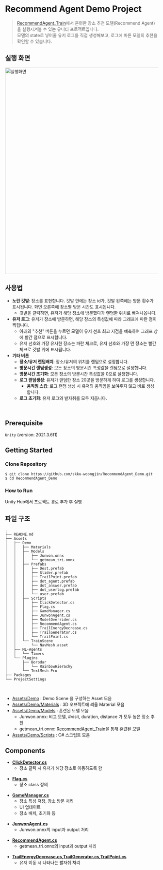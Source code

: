 # Recommend Agent Demo Project

> [RecommendAgent_Train]()에서 훈련한 장소 추천 모델(Recommend Agent)을 실행시켜볼 수 있는 유니티 프로젝트입니다. <br/>
> 모델의 state로 넣어줄 유저 로그를 직접 생성해보고, 로그에 따른 모델의 추천을 확인할 수 있습니다. 

## 실행 화면
<img width="678" alt="실행화면" src="https://user-images.githubusercontent.com/60357053/209494711-d4910412-fd6b-4a6d-abe4-81e2f038b46c.png">


## 사용법 
- **노란 깃발**: 장소를 표현합니다. 깃발 안에는 장소 id가, 깃발 왼쪽에는 방문 횟수가 표시됩니다. 화면 오른쪽에 장소별 방문 시간도 표시됩니다.
  - 깃발을 클릭하면, 유저가 해당 장소에 방문했다가 랜덤한 위치로 빠져나옵니다.
- **유저 로그**: 유저가 장소에 방문하면, 해당 장소의 특성값에 따라 그래프에 파란 점이 찍힙니다. 
  - 아래의 "추천" 버튼을 누르면 모델이 유저 선호 최고 지점을 예측하여 그래프 상에 빨간 점으로 표시합니다.
  - 유저 선호와 가장 유사한 장소는 파란 체크로, 유저 선호와 가장 먼 장소는 빨간 체크로 깃발 위에 표시됩니다. 
- **기타 버튼**
  - **장소/유저 랜덤배치**: 장소/유저의 위치를 랜덤으로 설정합니다. 
  - **방문시간 랜덤생성**: 모든 장소의 방문시간 특성값을 랜덤으로 설정합니다.
  - **방문시간 초기화**: 모든 장소의 방문시간 특성값을 0으로 설정합니다. 
  - **로그 랜덤생성**: 유저가 랜덤한 장소 20곳을 방문하게 하여 로그를 생성합니다. 
    - **움직임 스킵**: 로그 랜덤 생성 시 유저의 움직임을 보여주지 않고 바로 생성합니다. 
  - **로그 초기화**: 유저 로그와 발자취를 모두 지웁니다. 


<br />

## Prerequisite

`Unity` (version: 2021.3.6f1)
<br />

## Getting Started


### Clone Repository

```shell script
$ git clone https://github.com/skku-woongjin/RecommendAgent_Demo.git
$ cd RecommendAgent_Demo
```

### How to Run

Unity Hub에서 프로젝트 경로 추가 후 실행

## 파일 구조

```
.
├── README.md
├── Assets
│   ├── Demo
│   │   ├── Materials
│   │   ├── Models
│   │   │   ├── Junwon.onnx
│   │   │   └── getmean_tri.onnx
│   │   ├── Prefabs
│   │   │   ├── Dest.prefab
│   │   │   ├── Slider.prefab
│   │   │   ├── TrailPoint.prefab
│   │   │   ├── dot_agent.prefab
│   │   │   ├── dot_answer.prefab
│   │   │   ├── dot_userlog.prefab
│   │   │   └── user.prefab
│   │   ├── Scripts
│   │   │   ├── ClickDetector.cs
│   │   │   ├── Flag.cs
│   │   │   ├── GameManager.cs
│   │   │   ├── JunwonAgent.cs
│   │   │   ├── ModelOverrider.cs
│   │   │   ├── RecommendAgent.cs
│   │   │   ├── TrailEnergyDecrease.cs
│   │   │   ├── TrailGenerator.cs
│   │   │   └── TrailPoint.cs
│   │   └── TrainScene
│   │       └── NavMesh.asset
│   ├── ML-Agents
│   │   └── Timers
│   └── Plugins
│       ├── Borodar
│       │   └── RainbowHierachy
│       └── TextMesh Pro
├── Packages
└── ProjectSettings
```

<br />

- [Assets/Demo](링크) : Demo Scene 을 구성하는 Asset 모음
- [Assets/Demo/Materials](링크) : 3D 오브젝트에 씌울 Material 모음
- [Assets/Demo/Models](링크) : 훈련된 모델 모음
    - Junwon.onnx: 비교 모델, #visit, duration, distance 가 모두 높은 장소 추천
    - getmean_tri.onnx: [RecommendAgent_Train]()을 통해 훈련된 모델
- [Assets/Demo/Scripts](링크) : C# 스크립트 모음

## Components

- **[ClickDetector.cs]()**
  - 장소 클릭 시 유저가 해당 장소로 이동하도록 함
  <br />
- **[Flag.cs]()**
  - 장소 class 정의
  <br />
- **[GameManager.cs]()** 
  - 장소 특성 저장, 장소 방문 처리
  - UI 업데이트
  - 장소 배치, 초기화 등
  <br />
- **[JunwonAgent.cs]()** 
  - Junwon.onnx의 input과 output 처리
  <br />
- **[RecommendAgent.cs]()** 
  - getmean_tri.onnx의 input과 output 처리 
  <br />
- **[TrailEnergyDecrease.cs](),[TrailGenerator.cs](),[TrailPoint.cs]()** 
  - 유저 이동 시 나타나는 발자취 처리 
  <br />
    
